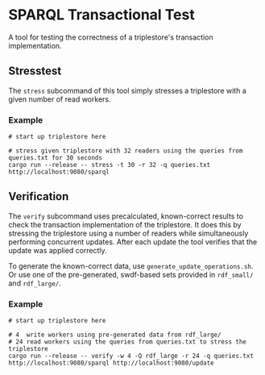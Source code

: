 # SPARQL Transactional Test
A tool for testing the correctness of a triplestore's transaction implementation.

## Stresstest
The `stress` subcommand of this tool simply stresses
a triplestore with a given number of read workers.

### Example
```shell
# start up triplestore here

# stress given triplestore with 32 readers using the queries from queries.txt for 30 seconds
cargo run --release -- stress -t 30 -r 32 -q queries.txt http://localhost:9080/sparql
```


## Verification
The `verify` subcommand uses precalculated, known-correct results to check the
transaction implementation of the triplestore. It does this by stressing the triplestore using
a number of readers while simultaneously performing concurrent updates. After each update the tool verifies that
the update was applied correctly.

To generate the known-correct data, use `generate_update_operations.sh`.
Or use one of the pre-generated, swdf-based sets provided in `rdf_small/` and `rdf_large/`.

### Example
```shell
# start up triplestore here

# 4  write workers using pre-generated data from rdf_large/
# 24 read workers using the queries from queries.txt to stress the triplestore
cargo run --release -- verify -w 4 -Q rdf_large -r 24 -q queries.txt http://localhost:9080/sparql http://localhost:9080/update
```
